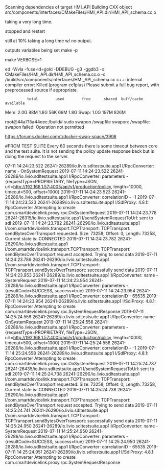 Scanning dependencies of target HMI_API
Building CXX object src/components/interfaces/CMakeFiles/HMI_API.dir/HMI_API_schema.cc.o


taking a very long time.


stopped and restart


still at 10% taking a long time w/ no output.




outputs variables being set
make -p


make VERBOSE=1



ed -Wvla -fuse-ld=gold  -DDEBUG -g3 -ggdb3   -o CMakeFiles/HMI_API.dir/HMI_API_schema.cc.o -c /build/src/components/interfaces/HMI_API_schema.cc
c++: internal compiler error: Killed (program cc1plus)
Please submit a full bug report,
with preprocessed source if appropriate.



              total        used        free      shared  buff/cache   available
Mem:           2.0G         88M        1.8G         56K         69M        1.8G
Swap:          1.0G        197M        826M



root@44a715a44eec:/build# sudo swapon /swapfile
swapon: /swapfile: swapon failed: Operation not permitted



https://forums.docker.com/t/docker-swap-space/3908






#FROM TEST SUITE
Every 60 seconds there is some timeout between core and the test suite. It is not sending the policy update response back but
is doing the request to the server.



07-11 14:24:23.522 26241-26289/io.livio.sdltestsuite.app1 I/RpcConverter: name  -  OnSystemRequest
2019-07-11 14:24:23.522 26241-26289/io.livio.sdltestsuite.app1 I/RpcConverter: parameters  -  {requestType=PROPRIETARY, fileType=JSON, url=http://192.168.1.57:4005/api/v1/production/policy, length=10000, timeout=500, offset=1000}
2019-07-11 14:24:23.523 26241-26289/io.livio.sdltestsuite.app1 I/RpcConverter: correlationID  -  -1
2019-07-11 14:24:23.523 26241-26289/io.livio.sdltestsuite.app1 I/SdlProxy: 4.8.1: RpcConverter Attempting to create com.smartdevicelink.proxy.rpc.OnSystemRequest
2019-07-11 14:24:23.778 26241-26315/io.livio.sdltestsuite.app1 I/sendSystemRequestToUrl: sent to sdl
2019-07-11 14:24:23.782 26241-26290/io.livio.sdltestsuite.app1 I/com.smartdevicelink.transport.TCPTransport: TCPTransport: sendBytesOverTransport requested. Size: 73258, Offset: 0, Length: 73258, Current state is: CONNECTED
2019-07-11 14:24:23.782 26241-26290/io.livio.sdltestsuite.app1 I/com.smartdevicelink.transport.TCPTransport: TCPTransport: sendBytesOverTransport request accepted. Trying to send data
2019-07-11 14:24:23.786 26241-26290/io.livio.sdltestsuite.app1 I/com.smartdevicelink.transport.TCPTransport: TCPTransport.sendBytesOverTransport: successfully send data
2019-07-11 14:24:23.953 26241-26289/io.livio.sdltestsuite.app1 I/RpcConverter: name  -  SystemRequest
2019-07-11 14:24:23.954 26241-26289/io.livio.sdltestsuite.app1 I/RpcConverter: parameters  -  {resultCode=SUCCESS, success=true}
2019-07-11 14:24:23.954 26241-26289/io.livio.sdltestsuite.app1 I/RpcConverter: correlationID  -  65535
2019-07-11 14:24:23.954 26241-26289/io.livio.sdltestsuite.app1 I/SdlProxy: 4.8.1: RpcConverter Attempting to create com.smartdevicelink.proxy.rpc.SystemRequestResponse
2019-07-11 14:25:24.558 26241-26289/io.livio.sdltestsuite.app1 I/RpcConverter: name  -  OnSystemRequest
2019-07-11 14:25:24.558 26241-26289/io.livio.sdltestsuite.app1 I/RpcConverter: parameters  -  {requestType=PROPRIETARY, fileType=JSON, url=http://192.168.1.57:4005/api/v1/production/policy, length=10000, timeout=500, offset=1000}
2019-07-11 14:25:24.558 26241-26289/io.livio.sdltestsuite.app1 I/RpcConverter: correlationID  -  -1
2019-07-11 14:25:24.558 26241-26289/io.livio.sdltestsuite.app1 I/SdlProxy: 4.8.1: RpcConverter Attempting to create com.smartdevicelink.proxy.rpc.OnSystemRequest
2019-07-11 14:25:24.737 26241-26435/io.livio.sdltestsuite.app1 I/sendSystemRequestToUrl: sent to sdl
2019-07-11 14:25:24.738 26241-26290/io.livio.sdltestsuite.app1 I/com.smartdevicelink.transport.TCPTransport: TCPTransport: sendBytesOverTransport requested. Size: 73258, Offset: 0, Length: 73258, Current state is: CONNECTED
2019-07-11 14:25:24.738 26241-26290/io.livio.sdltestsuite.app1 I/com.smartdevicelink.transport.TCPTransport: TCPTransport: sendBytesOverTransport request accepted. Trying to send data
2019-07-11 14:25:24.741 26241-26290/io.livio.sdltestsuite.app1 I/com.smartdevicelink.transport.TCPTransport: TCPTransport.sendBytesOverTransport: successfully send data
2019-07-11 14:25:24.950 26241-26289/io.livio.sdltestsuite.app1 I/RpcConverter: name  -  SystemRequest
2019-07-11 14:25:24.950 26241-26289/io.livio.sdltestsuite.app1 I/RpcConverter: parameters  -  {resultCode=SUCCESS, success=true}
2019-07-11 14:25:24.950 26241-26289/io.livio.sdltestsuite.app1 I/RpcConverter: correlationID  -  65535
2019-07-11 14:25:24.951 26241-26289/io.livio.sdltestsuite.app1 I/SdlProxy: 4.8.1: RpcConverter Attempting to create com.smartdevicelink.proxy.rpc.SystemRequestResponse
